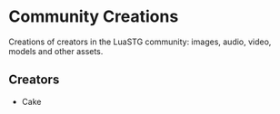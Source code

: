 # Community Creations

Creations of creators in the LuaSTG community: images, audio, video, models and other assets.

## Creators

* Cake
